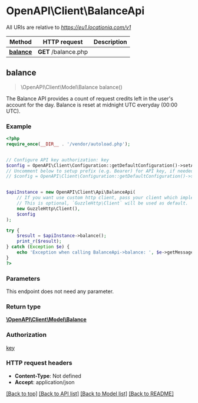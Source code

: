 # OpenAPI\Client\BalanceApi

All URIs are relative to *https://eu1.locationiq.com/v1*

Method | HTTP request | Description
------------- | ------------- | -------------
[**balance**](BalanceApi.md#balance) | **GET** /balance.php | 



## balance

> \OpenAPI\Client\Model\Balance balance()



The Balance API provides a count of request credits left in the user's account for the day. Balance is reset at midnight UTC everyday (00:00 UTC).

### Example

```php
<?php
require_once(__DIR__ . '/vendor/autoload.php');


// Configure API key authorization: key
$config = OpenAPI\Client\Configuration::getDefaultConfiguration()->setApiKey('key', 'YOUR_API_KEY');
// Uncomment below to setup prefix (e.g. Bearer) for API key, if needed
// $config = OpenAPI\Client\Configuration::getDefaultConfiguration()->setApiKeyPrefix('key', 'Bearer');


$apiInstance = new OpenAPI\Client\Api\BalanceApi(
    // If you want use custom http client, pass your client which implements `GuzzleHttp\ClientInterface`.
    // This is optional, `GuzzleHttp\Client` will be used as default.
    new GuzzleHttp\Client(),
    $config
);

try {
    $result = $apiInstance->balance();
    print_r($result);
} catch (Exception $e) {
    echo 'Exception when calling BalanceApi->balance: ', $e->getMessage(), PHP_EOL;
}
?>
```

### Parameters

This endpoint does not need any parameter.

### Return type

[**\OpenAPI\Client\Model\Balance**](../Model/Balance.md)

### Authorization

[key](../../README.md#key)

### HTTP request headers

- **Content-Type**: Not defined
- **Accept**: application/json

[[Back to top]](#) [[Back to API list]](../../README.md#documentation-for-api-endpoints)
[[Back to Model list]](../../README.md#documentation-for-models)
[[Back to README]](../../README.md)

